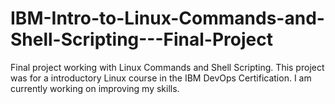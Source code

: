 # IBM-Intro-to-Linux-Commands-and-Shell-Scripting---Final-Project
Final project working with Linux Commands and Shell Scripting.  This project was for a introductory Linux course in the IBM DevOps Certification.  I am currently working on improving my skills.
